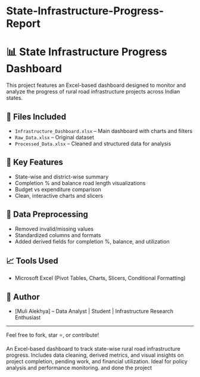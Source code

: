 # State-Infrastructure-Progress-Report
# 📊 State Infrastructure Progress Dashboard

This project features an Excel-based dashboard designed to monitor and analyze the progress of rural road infrastructure projects across Indian states.

## 📁 Files Included
- `Infrastructure_Dashboard.xlsx` – Main dashboard with charts and filters
- `Raw_Data.xlsx` – Original dataset
- `Processed_Data.xlsx` – Cleaned and structured data for analysis

## 📌 Key Features
- State-wise and district-wise summary
- Completion % and balance road length visualizations
- Budget vs expenditure comparison
- Clean, interactive charts and slicers

## 🔧 Data Preprocessing
- Removed invalid/missing values
- Standardized columns and formats
- Added derived fields for completion %, balance, and utilization

## 📈 Tools Used
- Microsoft Excel (Pivot Tables, Charts, Slicers, Conditional Formatting)

## 👤 Author
- [Muli Alekhya] – Data Analyst | Student | Infrastructure Research Enthusiast

---

Feel free to fork, star ⭐, or contribute!

An Excel-based dashboard to track state-wise rural road infrastructure progress. Includes data cleaning, derived metrics, and visual insights on project completion, pending work, and financial utilization. Ideal for policy analysis and performance monitoring. and done the project
